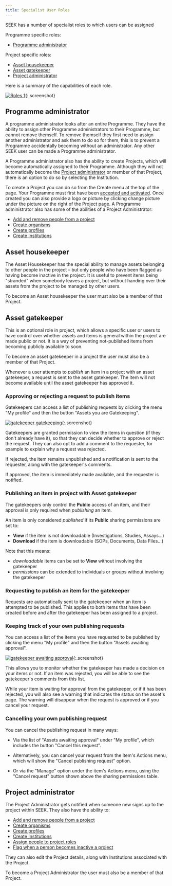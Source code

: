 ```yaml
---
title: Specialist User Roles
---
```



SEEK has a number of specialist roles to which users can be assigned 

Programme specific roles:

* [Programme administrator](#programme-administrator)

Project specific roles:

* [Asset housekeeper](#asset-housekeeper)
* [Asset gatekeeper](#asset-gatekeeper)
* [Project administrator](#project-administrator)

Here is a summary of the capabilities of each role.

[![Roles 1](/images/user-guide/roles_1.png)](/images/user-guide/roles_1.png){:.screenshot}

## Programme administrator

A programme administrator looks after an entire Programme. They have the ability to assign other Programme administrators to their Programme, but cannot remove themself. To remove themself they first need to assign another administrator and ask them to do so for them, this is to prevent a Programme accidentally becoming without an administrator.
Any other SEEK user can be made a Programme administrator.

A Programme administrator also has the ability to create Projects, which will become automatically assigned to their Programme. Although they will not automatically become the [Project administrator](roles#project-administrator) or member of that Project, there is an option to do so by selecting the Institution.

To create a Project you can do so from the Create menu at the top of the page. Your Programme must first have been [accepted and activated](programme-creation-and-management#creating-a-programme).
Once created you can also provide a logo or picture by clicking change picture under the picture on the right of the Project page.
A Programme administrator also has some of the abilities of a Project Administrator:

* [Add and remove people from a project](administer-project-members#add-and-remove-people-from-a-project)
* [Create organisms](adding-admin-items#creating-organisms)
* [Create profiles](adding-admin-items#creating-profiles)
* [Create Institutions](adding-admin-items#creating-institutions)

## Asset housekeeper
The Asset Housekeeper has the special ability to manage assets belonging to other people in the project – but only people who have been flagged as having become inactive in the project. It is useful to prevent items being "stranded" when somebody leaves a project, but without handing over their assets from the project to be managed by other users.

To become an Asset housekeeper the user must also be a member of that Project.

## Asset gatekeeper
This is an optional role in project, which allows a specific user or users to have control over whether assets and items is general within the project are made public or not.
It is a way of preventing not-published items from becoming publicly available to soon.

To become an asset gatekeeper in a project the user must also be a member of that Project.

Whenever a user attempts to *publish* an item in a project with an asset gatekeeper, a request is sent to the asset gatekeeper.
The item will not become available until the asset gatekeeper has approved it.


### Approving or rejecting a request to publish items

Gatekeepers can access a list of publishing requests by clicking the menu "My profile" and then the button "Assets you are Gatekeeping".

[![gatekeeper gatekeeping](/images/user-guide/gatekeeper_gatekeeping.png)](/images/user-guide/gatekeeper_gatekeeping.png){:.screenshot}

Gatekeepers are granted permission to view the items in question (if they don't already have it),
so that they can decide whether to approve or reject the request.
They can also opt to add a comment to the requester, for example to explain why a request was rejected.

If rejected, the item remains unpublished and a notification is sent to the requester,
along with the gatekeeper's comments.

If approved, the item is immediately made available, and the requester is notified.


### Publishing an item in project with Asset gatekeeper

The gatekeepers only control the **Public** access of an item,
and their approval is only required when *publishing* an item.

An item is only considered *published* if its **Public** sharing permissions are set to:
- **View** if the item is not downloadable (Investigations, Studies, Assays...)
- **Download** if the item is downloadable (SOPs, Documents, Data Files...)

Note that this means: 
* *downloadable* items can be set to **View** without involving the gatekeeper
* *permissions* can be extended to individuals or groups without involving the gatekeeper


### Requesting to publish an item for the gatekeeper

Requests are automatically sent to the gatekeeper when an item is attempted to be published.
This applies to both items that have been created before and after the gatekeeper has been assigned to a project.


### Keeping track of your own publishing requests

You can access a list of the items you have requested to be published by clicking the menu "My profile" and then the button "Assets awaiting approval".

[![gatekeeper awaiting approval](/images/user-guide/gatekeeper_awaiting_approval.png)](/images/user-guide/gatekeeper_awaiting_approval.png){:.screenshot}

This allows you to monitor whether the gatekeeper has made a decision on your items or not.
If an item was rejected, you will be able to see the gatekeeper's comments from this list.

While your item is waiting for approval from the gatekeeper, or if it has been rejected, you will also see a warning that indicates the status on the asset's page.
The warning will disappear when the request is approved or if you cancel your request.


### Cancelling your own publishing request

You can cancel the publishing request in many ways:

* Via the list of "Assets awaiting approval" under "My profile", which includes the button "Cancel this request".

* Alternatively, you can cancel your request from the item's Actions menu, which will show the "Cancel publishing request" option.

* Or via the "Manage" option under the item's Actions menu, using the "Cancel request" button shown above the sharing permissions table.


## Project administrator
The Project Administrator gets notified when someone new signs up to the project within SEEK. They also have the ability to:

* [Add and remove people from a project](administer-project-members#add-and-remove-people-from-a-project)
* [Create organisms](adding-admin-items#creating-organisms)
* [Create profiles](adding-admin-items#creating-profiles)
* [Create Institutions](adding-admin-items#creating-institutions)
* [Assign people to project roles](administer-project-members#assign-people-to-project-roles)
* [Flag when a person becomes inactive a project](administer-project-members#flag-when-a-person-becomes-inactive-in-a-project)

They can also edit the Project details, along with Institutions associated with the Project.

To become a Project Administrator the user must also be a member of that Project.




